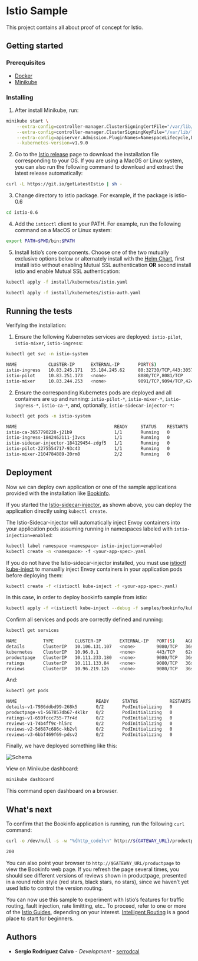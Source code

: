 # Istio Sample

This project contains all about proof of concept for Istio.

## Getting started

### Prerequisites

* [Docker](https://docs.docker.com/install/)
* [Minikube](https://kubernetes.io/docs/getting-started-guides/minikube/)

### Installing

1. After install Minikube, run:

```bash
minikube start \
	--extra-config=controller-manager.ClusterSigningCertFile="/var/lib/localkube/certs/ca.crt" \
	--extra-config=controller-manager.ClusterSigningKeyFile="/var/lib/localkube/certs/ca.key" \
	--extra-config=apiserver.Admission.PluginNames=NamespaceLifecycle,LimitRanger,ServiceAccount,PersistentVolumeLabel,DefaultStorageClass,DefaultTolerationSeconds,MutatingAdmissionWebhook,ValidatingAdmissionWebhook,ResourceQuota \
	--kubernetes-version=v1.9.0
```

2. Go to the [Istio release](https://github.com/istio/istio/releases) page to download the installation file corresponding to your OS. If you are using a MacOS or Linux system, you can also run the following command to download and extract the latest release automatically:

```bash
curl -L https://git.io/getLatestIstio | sh -
```

3. Change directory to istio package. For example, if the package is istio-0.6

```bash
cd istio-0.6
```

4. Add the `istioctl` client to your PATH. For example, run the following command on a MacOS or Linux system:

```bash
export PATH=$PWD/bin:$PATH
```

5. Install Istio’s core components. Choose one of the two mutually exclusive options below or alternately install with the [Helm Chart](https://istio.io/docs/setup/kubernetes/helm.html), first install istio without enabling Mutual SSL authentication **OR** second install istio and enable Mutual SSL authentication:

```bash
kubectl apply -f install/kubernetes/istio.yaml
```

```bash
kubectl apply -f install/kubernetes/istio-auth.yaml
```

## Running the tests

Verifying the installation:

1. Ensure the following Kubernetes services are deployed: `istio-pilot`, `istio-mixer`, `istio-ingress`:

```bash
kubectl get svc -n istio-system

NAME            CLUSTER-IP      EXTERNAL-IP       PORT(S)                       AGE
istio-ingress   10.83.245.171   35.184.245.62     80:32730/TCP,443:30574/TCP    5h
istio-pilot     10.83.251.173   <none>            8080/TCP,8081/TCP             5h
istio-mixer     10.83.244.253   <none>            9091/TCP,9094/TCP,42422/TCP   5h

```

2. Ensure the corresponding Kubernetes pods are deployed and all containers are up and running: `istio-pilot-*`, `istio-mixer-*`, `istio-ingress-*`, `istio-ca-*`, and, optionally, `istio-sidecar-injector-*`:

```bash
kubectl get pods -n istio-system

NAME                                     READY     STATUS    RESTARTS   AGE
istio-ca-3657790228-j21b9                1/1       Running   0          5h
istio-ingress-1842462111-j3vcs           1/1       Running   0          5h
istio-sidecar-injector-184129454-zdgf5   1/1       Running   0          5h
istio-pilot-2275554717-93c43             1/1       Running   0          5h
istio-mixer-2104784889-20rm8             2/2       Running   0          5h
```

## Deployment

Now we can deploy own application or one of the sample applications provided with the installation like [Bookinfo](https://istio.io/docs/guides/bookinfo.html).

If you started the [Istio-sidecar-injector](https://istio.io/docs/setup/kubernetes/sidecar-injection.html#automatic-sidecar-injection), as shown above, you can deploy the application directly using `kubectl create`.

The Istio-Sidecar-injector will automatically inject Envoy containers into your application pods assuming running in namespaces labeled with `istio-injection=enabled`:

```bash
kubectl label namespace <namespace> istio-injection=enabled
kubectl create -n <namespace> -f <your-app-spec>.yaml
```

If you do not have the Istio-sidecar-injector installed, you must use [istioctl kube-inject](https://istio.io/docs/reference/commands/istioctl.html#istioctl%20kube-inject) to manuallly inject Envoy containers in your application pods before deploying them:

```bash
kubectl create -f <(istioctl kube-inject -f <your-app-spec>.yaml)
```

In this case, in order to deploy bookinfo sample from istio:

```bash
kubectl apply -f <(istioctl kube-inject --debug -f samples/bookinfo/kube/bookinfo.yaml)
```

Confirm all services and pods are correctly defined and running:

```bash
kubectl get services

NAME          TYPE        CLUSTER-IP       EXTERNAL-IP   PORT(S)    AGE
details       ClusterIP   10.106.131.107   <none>        9080/TCP   36s
kubernetes    ClusterIP   10.96.0.1        <none>        443/TCP    62d
productpage   ClusterIP   10.111.233.180   <none>        9080/TCP   36s
ratings       ClusterIP   10.111.133.84    <none>        9080/TCP   36s
reviews       ClusterIP   10.96.219.126    <none>        9080/TCP   36s
```

And:

```bash
kubectl get pods

NAME                              READY     STATUS            RESTARTS   AGE
details-v1-7986ddbd99-268k5       0/2       PodInitializing   0          1m
productpage-v1-567857db67-4klkr   0/2       PodInitializing   0          1m
ratings-v1-659fccc755-77r4d       0/2       PodInitializing   0          1m
reviews-v1-74b4ff9c-hl5rc         0/2       PodInitializing   0          1m
reviews-v2-5d687c686c-kb2vl       0/2       PodInitializing   0          1m
reviews-v3-6bbf469f69-pdsv2       0/2       PodInitializing   0          1m
```

Finally, we have deployed something like this:

![Schema](https://istio.io/docs/guides/img/bookinfo/withistio.svg)

View on Minikube dashboard:

```bash
minikube dashboard
```

This command open dashboard on a browser.

## What's next

To confirm that the Bookinfo application is running, run the following `curl` command:

```bash
curl -o /dev/null -s -w "%{http_code}\n" http://${GATEWAY_URL}/productpage

200
```

You can also point your browser to `http://$GATEWAY_URL/productpage` to view the Bookinfo web page. If you refresh the page several times, you should see different versions of reviews shown in productpage, presented in a round robin style (red stars, black stars, no stars), since we haven’t yet used Istio to control the version routing.

You can now use this sample to experiment with Istio’s features for traffic routing, fault injection, rate limitting, etc.. To proceed, refer to one or more of the [Istio Guides](https://istio.io/docs/guides), depending on your interest. [Intelligent Routing](https://istio.io/docs/guides/intelligent-routing.html) is a good place to start for beginners.

## Authors

* **Sergio Rodríguez Calvo** - *Development* - [serrodcal](https://github.com/serrodcal)





